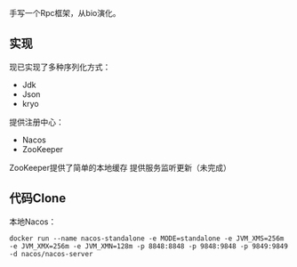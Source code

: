 手写一个Rpc框架，从bio演化。
## 实现
现已实现了多种序列化方式：
* Jdk
* Json
* kryo

提供注册中心：
* Nacos
* ZooKeeper

ZooKeeper提供了简单的本地缓存
提供服务监听更新（未完成）


## 代码Clone
本地Nacos：
```
docker run --name nacos-standalone -e MODE=standalone -e JVM_XMS=256m -e JVM_XMX=256m -e JVM_XMN=128m -p 8848:8848 -p 9848:9848 -p 9849:9849 -d nacos/nacos-server
```